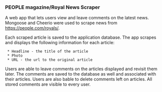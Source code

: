### PEOPLE magazine/Royal News Scraper

A web app that lets users view and leave comments on the latest news. Mongoose and Cheerio were used to scrape news from https://people.com/royals/.

Each scraped article is saved to the application database. The app scrapes and displays the following information for each article:

     * Headline - the title of the article
     * Photo
     * URL - the url to the original article

Users are able to leave comments on the articles displayed and revisit them later. The comments are saved to the database as well and associated with their articles. Users are also bable to delete comments left on articles. All stored comments are visible to every user.